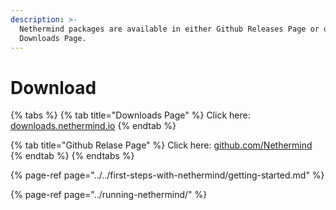 ```yaml
---
description: >-
  Nethermind packages are available in either Github Releases Page or our
  Downloads Page.
---
```


# Download

{% tabs %}
{% tab title="Downloads Page" %}
Click here: [downloads.nethermind.io](https://downloads.nethermind.io/)
{% endtab %}

{% tab title="Github Relase Page" %}
Click here: [github.com/Nethermind](https://github.com/NethermindEth/nethermind/releases)
{% endtab %}
{% endtabs %}

{% page-ref page="../../first-steps-with-nethermind/getting-started.md" %}

{% page-ref page="../running-nethermind/" %}



